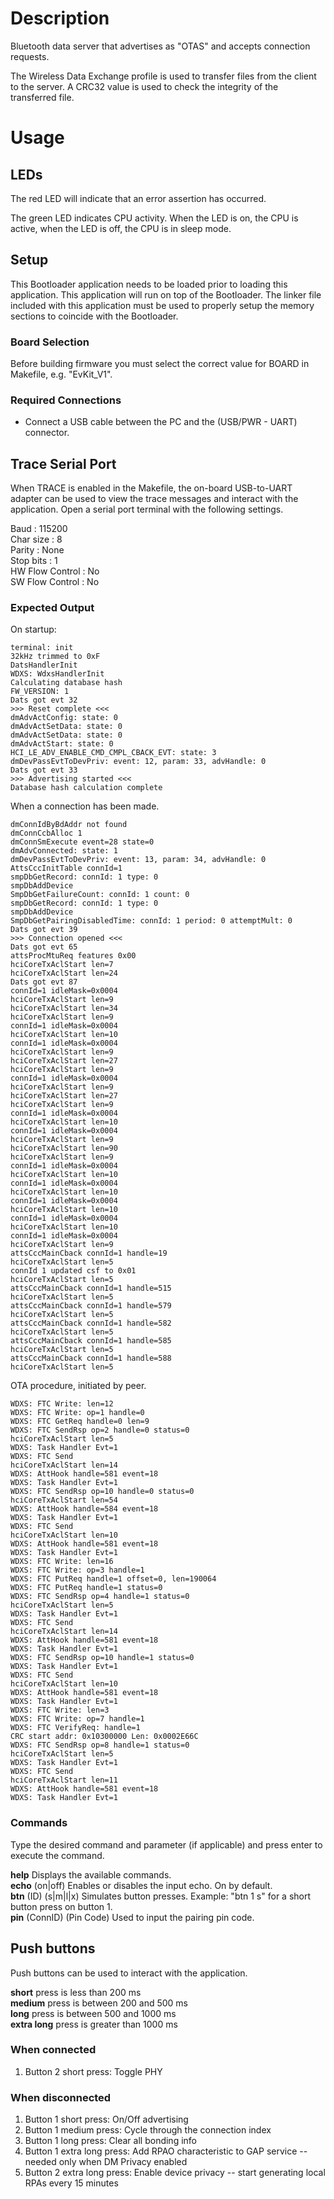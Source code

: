 # Description

Bluetooth data server that advertises as "OTAS" and accepts connection requests.

The Wireless Data Exchange profile is used to transfer files from the client to the server.
A CRC32 value is used to check the integrity of the transferred file.

# Usage

## LEDs

The red LED will indicate that an error assertion has occurred.  

The green LED indicates CPU activity. When the LED is on, the CPU is active, when the LED
is off, the CPU is in sleep mode.

## Setup
This Bootloader application needs to be loaded prior to loading this application. This application
will run on top of the Bootloader. The linker file included with this application must be used
to properly setup the memory sections to coincide with the Bootloader.

### Board Selection

Before building firmware you must select the correct value for BOARD in Makefile, e.g. "EvKit_V1".

### Required Connections
-   Connect a USB cable between the PC and the (USB/PWR - UART) connector.

## Trace Serial Port
When TRACE is enabled in the Makefile, the on-board USB-to-UART adapter can
be used to view the trace messages and interact with the application. Open a serial port terminal with
the following settings.

Baud            : 115200  
Char size       : 8  
Parity          : None  
Stop bits       : 1  
HW Flow Control : No  
SW Flow Control : No  

### Expected Output

On startup:
```
terminal: init
32kHz trimmed to 0xF
DatsHandlerInit
WDXS: WdxsHandlerInit
Calculating database hash
FW_VERSION: 1
Dats got evt 32
>>> Reset complete <<<
dmAdvActConfig: state: 0
dmAdvActSetData: state: 0
dmAdvActSetData: state: 0                                                        
dmAdvActStart: state: 0                                                          
HCI_LE_ADV_ENABLE_CMD_CMPL_CBACK_EVT: state: 3                                   
dmDevPassEvtToDevPriv: event: 12, param: 33, advHandle: 0
Dats got evt 33
>>> Advertising started <<<
Database hash calculation complete
```

When a connection has been made.
```
dmConnIdByBdAddr not found
dmConnCcbAlloc 1
dmConnSmExecute event=28 state=0
dmAdvConnected: state: 1
dmDevPassEvtToDevPriv: event: 13, param: 34, advHandle: 0
AttsCccInitTable connId=1
smpDbGetRecord: connId: 1 type: 0
smpDbAddDevice
SmpDbGetFailureCount: connId: 1 count: 0
smpDbGetRecord: connId: 1 type: 0
smpDbAddDevice
SmpDbGetPairingDisabledTime: connId: 1 period: 0 attemptMult: 0
Dats got evt 39
>>> Connection opened <<<
Dats got evt 65
attsProcMtuReq features 0x00
hciCoreTxAclStart len=7
hciCoreTxAclStart len=24
Dats got evt 87
connId=1 idleMask=0x0004
hciCoreTxAclStart len=9
hciCoreTxAclStart len=34
hciCoreTxAclStart len=9
connId=1 idleMask=0x0004
hciCoreTxAclStart len=10
connId=1 idleMask=0x0004
hciCoreTxAclStart len=9
hciCoreTxAclStart len=27
hciCoreTxAclStart len=9
connId=1 idleMask=0x0004
hciCoreTxAclStart len=9
hciCoreTxAclStart len=27
hciCoreTxAclStart len=9
connId=1 idleMask=0x0004
hciCoreTxAclStart len=10
connId=1 idleMask=0x0004
hciCoreTxAclStart len=9
hciCoreTxAclStart len=90
hciCoreTxAclStart len=9
connId=1 idleMask=0x0004
hciCoreTxAclStart len=10
connId=1 idleMask=0x0004
hciCoreTxAclStart len=10
connId=1 idleMask=0x0004
hciCoreTxAclStart len=10
connId=1 idleMask=0x0004
hciCoreTxAclStart len=10
connId=1 idleMask=0x0004
hciCoreTxAclStart len=9
attsCccMainCback connId=1 handle=19
hciCoreTxAclStart len=5
connId 1 updated csf to 0x01
hciCoreTxAclStart len=5
attsCccMainCback connId=1 handle=515
hciCoreTxAclStart len=5
attsCccMainCback connId=1 handle=579
hciCoreTxAclStart len=5
attsCccMainCback connId=1 handle=582
hciCoreTxAclStart len=5
attsCccMainCback connId=1 handle=585
hciCoreTxAclStart len=5
attsCccMainCback connId=1 handle=588
hciCoreTxAclStart len=5
```

OTA procedure, initiated by peer.
```
WDXS: FTC Write: len=12                                                         
WDXS: FTC Write: op=1 handle=0                                                  
WDXS: FTC GetReq handle=0 len=9                                                 
WDXS: FTC SendRsp op=2 handle=0 status=0                                        
hciCoreTxAclStart len=5                                                         
WDXS: Task Handler Evt=1                                                        
WDXS: FTC Send                                                                  
hciCoreTxAclStart len=14                                                        
WDXS: AttHook handle=581 event=18                                               
WDXS: Task Handler Evt=1                                                        
WDXS: FTC SendRsp op=10 handle=0 status=0                                       
hciCoreTxAclStart len=54                                                        
WDXS: AttHook handle=584 event=18                                               
WDXS: Task Handler Evt=1                                                        
WDXS: FTC Send                                                                  
hciCoreTxAclStart len=10                                                        
WDXS: AttHook handle=581 event=18                                               
WDXS: Task Handler Evt=1                                                        
WDXS: FTC Write: len=16                                                         
WDXS: FTC Write: op=3 handle=1                                                  
WDXS: FTC PutReq handle=1 offset=0, len=190064                                  
WDXS: FTC PutReq handle=1 status=0                                              
WDXS: FTC SendRsp op=4 handle=1 status=0                                        
hciCoreTxAclStart len=5                                                         
WDXS: Task Handler Evt=1                                                        
WDXS: FTC Send                                                                  
hciCoreTxAclStart len=14                                                        
WDXS: AttHook handle=581 event=18                                               
WDXS: Task Handler Evt=1                                                        
WDXS: FTC SendRsp op=10 handle=1 status=0                                       
WDXS: Task Handler Evt=1                                                        
WDXS: FTC Send                                                                  
hciCoreTxAclStart len=10                                                        
WDXS: AttHook handle=581 event=18                                               
WDXS: Task Handler Evt=1                                                        
WDXS: FTC Write: len=3                                                          
WDXS: FTC Write: op=7 handle=1                                                  
WDXS: FTC VerifyReq: handle=1                                                   
CRC start addr: 0x10300000 Len: 0x0002E66C                                      
WDXS: FTC SendRsp op=8 handle=1 status=0                                        
hciCoreTxAclStart len=5                                                         
WDXS: Task Handler Evt=1                                                        
WDXS: FTC Send                                                                  
hciCoreTxAclStart len=11                                                        
WDXS: AttHook handle=581 event=18                                               
WDXS: Task Handler Evt=1
```

### Commands
Type the desired command and parameter (if applicable) and press enter to execute the command.  

__help__  Displays the available commands.  
__echo__ (on|off) Enables or disables the input echo. On by default.  
__btn__ (ID) (s|m|l|x) Simulates button presses. Example: "btn 1 s" for a short button press on button 1.  
__pin__ (ConnID) (Pin Code) Used to input the pairing pin code.  

## Push buttons
Push buttons can be used to interact with the application.

__short__ press is less than 200 ms  
__medium__ press is between 200 and 500 ms  
__long__ press is between 500 and 1000 ms  
__extra long__ press is greater than 1000 ms  

### When connected
1. Button 2 short press: Toggle PHY 

### When disconnected
1. Button 1 short press: On/Off advertising
2. Button 1 medium press: Cycle through the connection index
3. Button 1 long press: Clear all bonding info
4. Button 1 extra long press: Add RPAO characteristic to GAP service -- needed only when DM Privacy enabled
5. Button 2 extra long press: Enable device privacy -- start generating local RPAs every 15 minutes
